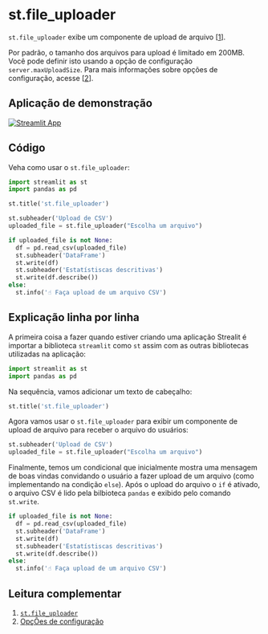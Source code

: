 # st.file_uploader

`st.file_uploader` exibe um componente de upload de arquivo [[1](https://docs.streamlit.io/library/api-reference/widgets/st.file_uploader)].

Por padrão, o tamanho dos arquivos para upload é limitado em 200MB. Você pode definir isto usando a opção de configuração `server.maxUploadSize`. Para mais informações sobre opções de configuração, acesse [[2](https://docs.streamlit.io/library/advanced-features/configuration#set-configuration-options)].

## Aplicação de demonstração

[![Streamlit App](https://static.streamlit.io/badges/streamlit_badge_black_white.svg)](https://share.streamlit.io/dataprofessor/st.file_uploader/)

## Código
Veha como usar o `st.file_uploader`:
```python
import streamlit as st
import pandas as pd

st.title('st.file_uploader')

st.subheader('Upload de CSV')
uploaded_file = st.file_uploader("Escolha um arquivo")

if uploaded_file is not None:
  df = pd.read_csv(uploaded_file)
  st.subheader('DataFrame')
  st.write(df)
  st.subheader('Estatístiscas descritivas')
  st.write(df.describe())
else:
  st.info('☝️ Faça upload de um arquivo CSV')
```

## Explicação linha por linha
A primeira coisa a fazer quando estiver criando uma aplicação Strealit é importar a biblioteca `streamlit` como `st` assim com as outras bibliotecas utilizadas na aplicação:
```python
import streamlit as st
import pandas as pd
```

Na sequência, vamos adicionar um texto de cabeçalho:
```python
st.title('st.file_uploader')
```

Agora vamos usar o `st.file_uploader` para exibir um componente de upload de arquivo para receber o arquivo do usuários:
```python
st.subheader('Upload de CSV')
uploaded_file = st.file_uploader("Escolha um arquivo")
```

Finalmente, temos um condicional que inicialmente mostra uma mensagem de boas vindas convidando o usuário a fazer upload de um arquivo (como implementando na condição `else`). Após o upload do arquivo o `if` é ativado, o arquivo CSV é lido pela bilbioteca `pandas` e exibido pelo comando `st.write`.

```python
if uploaded_file is not None:
  df = pd.read_csv(uploaded_file)
  st.subheader('DataFrame')
  st.write(df)
  st.subheader('Estatístiscas descritivas')
  st.write(df.describe())
else:
  st.info('☝️ Faça upload de um arquivo CSV')
```

## Leitura complementar
1. [`st.file_uploader`](https://docs.streamlit.io/library/api-reference/widgets/st.file_uploader)
2. [OpçÕes de configuração](https://docs.streamlit.io/library/advanced-features/configuration#set-configuration-options)
